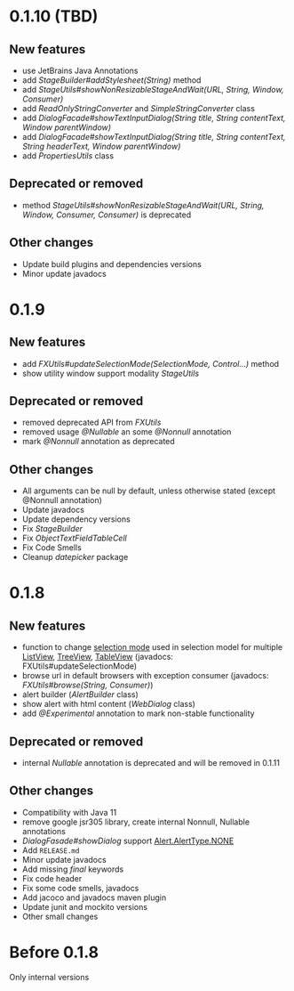 <!--
# (TBD next version)
## New features
## Deprecated or removed
## Other changes
-->

# 0.1.10 (TBD)
## New features
+ use JetBrains Java Annotations
+ add *StageBuilder#addStylesheet(String)* method
+ add *StageUtils#showNonResizableStageAndWait(URL, String, Window, Consumer<T>)*
+ add *ReadOnlyStringConverter* and *SimpleStringConverter* class
+ add *DialogFacade#showTextInputDialog(String title, String contentText, Window parentWindow)*
+ add *DialogFacade#showTextInputDialog(String title, String contentText, String headerText, Window parentWindow)*
+ add *PropertiesUtils* class
## Deprecated or removed
- method *StageUtils#showNonResizableStageAndWait(URL, String, Window, Consumer<T>, Consumer<T>)* is deprecated
## Other changes
* Update build plugins and dependencies versions
* Minor update javadocs

# 0.1.9
## New features
+ add *FXUtils#updateSelectionMode(SelectionMode, Control...)* method
+ show utility window support modality *StageUtils*
## Deprecated or removed
- removed deprecated API from *FXUtils*
- removed usage *@Nullable* an some *@Nonnull* annotation
- mark *@Nonnull* annotation as deprecated
## Other changes
* All arguments can be null by default, unless otherwise stated (except @Nonnull annotation)
* Update javadocs
* Update dependency versions
* Fix *StageBuilder*
* Fix *ObjectTextFieldTableCell*
* Fix Code Smells
* Cleanup *datepicker* package

# 0.1.8
## New features
+ function to change [selection mode](https://openjfx.io/javadoc/11/javafx.controls/javafx/scene/control/SelectionMode.html) used in selection model for multiple
  [ListView](https://openjfx.io/javadoc/11/javafx.controls/javafx/scene/control/ListView.html),
  [TreeView](https://openjfx.io/javadoc/11/javafx.controls/javafx/scene/control/TreeView.html),
  [TableView](https://openjfx.io/javadoc/11/javafx.controls/javafx/scene/control/TableView.html)
  (javadocs: FXUtils#updateSelectionMode)
+ browse url in default browsers with exception consumer (javadocs: *FXUtils#browse(String, Consumer)*)
+ alert builder (*AlertBuilder* class)
+ show alert with html content (*WebDialog* class)
+ add *@Experimental* annotation to mark non-stable functionality

## Deprecated or removed
- internal *Nullable* annotation is deprecated and will be removed in 0.1.11

## Other changes
* Compatibility with Java 11
* remove google jsr305 library, create internal Nonnull, Nullable annotations
* *DialogFasade#showDialog* support [Alert.AlertType.NONE](https://openjfx.io/javadoc/11/javafx.controls/javafx/scene/control/Alert.AlertType.html#NONE)
* Add `RELEASE.md`
* Minor update javadocs
* Add missing _final_ keywords
* Fix code header
* Fix some code smells, javadocs
* Add jacoco and javadocs maven plugin
* Update junit and mockito versions
* Other small changes

# Before 0.1.8
Only internal versions
